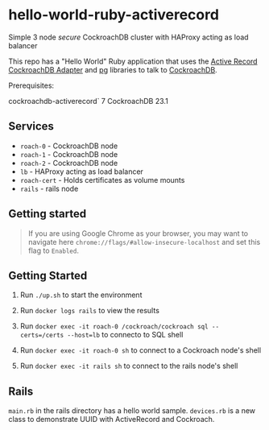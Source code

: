 # hello-world-ruby-activerecord
Simple 3 node *secure* CockroachDB cluster with HAProxy acting as load balancer

This repo has a "Hello World" Ruby application that uses the [Active Record CockroachDB Adapter](https://github.com/cockroachdb/activerecord-cockroachdb-adapter) and [pg](https://rubygems.org/gems/pg) libraries to talk to [CockroachDB](https://www.cockroachlabs.com/docs/stable/).

Prerequisites:

cockroachdb-activerecord` 7
CockroachDB 23.1

## Services
* `roach-0` - CockroachDB node
* `roach-1` - CockroachDB node
* `roach-2` - CockroachDB node
* `lb` - HAProxy acting as load balancer
* `roach-cert` - Holds certificates as volume mounts
* `rails` - rails node

## Getting started
>If you are using Google Chrome as your browser, you may want to navigate here `chrome://flags/#allow-insecure-localhost` and set this flag to `Enabled`.

## Getting Started

1. Run `./up.sh` to start the environment

2. Run `docker logs rails` to view the results

3. Run `docker exec -it roach-0 /cockroach/cockroach sql --certs=/certs --host=lb` to connecto to SQL shell

4. Run `docker exec -it roach-0 sh` to connect to a Cockroach node's shell

5. Run `docker exec -it rails sh` to connect to the rails node's shell


## Rails

`main.rb` in the rails directory has a hello world sample.
`devices.rb` is a new class to demonstrate UUID with ActiveRecord and Cockroach.
